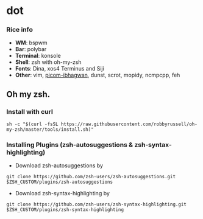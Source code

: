 # dot

### Rice info

+ **WM**: bspwm
+ **Bar**: polybar
+ **Terminal**: konsole
+ **Shell**: zsh with oh-my-zsh
+ **Fonts**: Dina, xos4 Terminus and Siji
+ **Other**: vim, [picom-ibhagwan](https://github.com/ibhagwan/picom), dunst, scrot, mopidy, ncmpcpp, feh

## Oh my zsh.

### Install with curl
```
sh -c "$(curl -fsSL https://raw.githubusercontent.com/robbyrussell/oh-my-zsh/master/tools/install.sh)"
```

### Installing Plugins (zsh-autosuggestions & zsh-syntax-highlighting)
 - Download zsh-autosuggestions by
 
 `git clone https://github.com/zsh-users/zsh-autosuggestions.git $ZSH_CUSTOM/plugins/zsh-autosuggestions`
 
 - Download zsh-syntax-highlighting by
 
 `git clone https://github.com/zsh-users/zsh-syntax-highlighting.git $ZSH_CUSTOM/plugins/zsh-syntax-highlighting`
